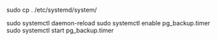 sudo cp . /etc/systemd/system/

sudo systemctl daemon-reload
sudo systemctl enable pg_backup.timer
sudo systemctl start pg_backup.timer

